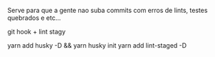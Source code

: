 Serve para que a gente nao suba commits com erros de lints, testes quebrados e etc...

git hook + lint stagy

yarn add husky -D && yarn husky init
yarn add lint-staged -D
